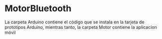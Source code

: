# MotorBluetooth
La carpeta Arduino contiene el código que se instala en la tarjeta de prototipos Arduino, mientras tanto, la carpeta Motor contiene la aplicacion móvil 
